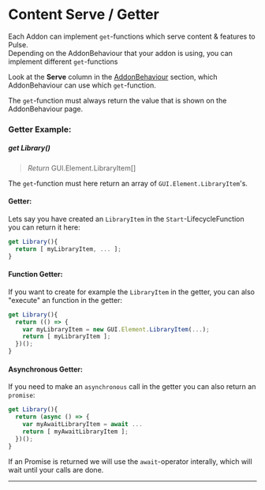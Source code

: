 # Content Serve / Getter
Each Addon can implement `get`-functions which serve content & features to Pulse.  
Depending on the AddonBehaviour that your addon is using, you can implement different `get`-functions  

Look at the **Serve** column in the [AddonBehaviour](/development/script/behaviour/overview.md) section, which AddonBehaviour can use which `get`-function.  

The `get`-function must always return the value that is shown on the AddonBehaviour page.  


### Getter Example:
##### get Library()
> *Return* GUI.Element.LibraryItem[]

The `get`-function must here return an array of `GUI.Element.LibraryItem`'s.  

#### Getter:
Lets say you have created an `LibraryItem` in the `Start`-LifecycleFunction you can return it here:   
```js
get Library(){
  return [ myLibraryItem, ... ];
}
```  

#### Function Getter:
If you want to create for example the `LibraryItem` in the getter, you can also "execute" an function in the getter:  
```js
get Library(){
  return (() => {
    var myLibraryItem = new GUI.Element.LibraryItem(...);
    return [ myLibraryItem ];
  })();
}
```  

#### Asynchronous Getter:
If you need to make an `asynchronous` call in the getter you can also return an `promise`:  
```js
get Library(){
  return (async () => {
    var myAwaitLibraryItem = await ...
    return [ myAwaitLibraryItem ];
  })();
}
```  
If an Promise is returned we will use the `await`-operator interally, which will wait until your calls are done.

---
